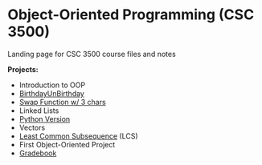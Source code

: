 # Object-Oriented Programming (CSC 3500)
Landing page for CSC 3500 course files and notes

**Projects:**  
* Introduction to OOP
 * [BirthdayUnBirthday](projects/birthday)
 * [Swap Function w/ 3 chars](projects/swap3x)
* Linked Lists
 * [Python Version](projects/linked-lists/linked_list.py)
* Vectors
 * [Least Common Subsequence](projects/lcs) (LCS)
* First Object-Oriented Project
 * [Gradebook](projects/gradebook)
